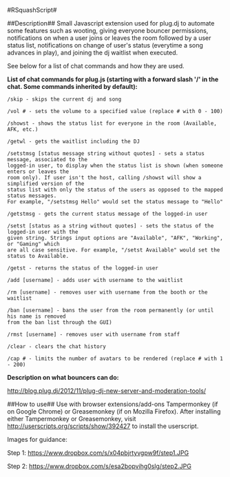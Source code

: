#RSquashScript#

##Description##
Small Javascript extension used for plug.dj to automate some features such as wooting, giving everyone bouncer permissions, notifications on when a user joins or leaves the room followed by a user status list, notifications on change of user's status (everytime a song advances in play), and joining the dj waitlist when executed. 

See below for a list of chat commands and how they are used.


**List of chat commands for plug.js (starting with a forward slash '/' in the chat. Some commands inherited by default):**

    /skip - skips the current dj and song

    /vol # - sets the volume to a specified value (replace # with 0 - 100)

    /showst - shows the status list for everyone in the room (Available, AFK, etc.)

    /getwl - gets the waitlist including the DJ

    /setstmsg [status message string without quotes] - sets a status message, associated to the 
    logged-in user, to display when the status list is shown (when someone enters or leaves the 
    room only). If user isn't the host, calling /showst will show a simplified version of the 
    status list with only the status of the users as opposed to the mapped status messages. 
    For example, "/setstmsg Hello" would set the status message to "Hello"

    /getstmsg - gets the current status message of the logged-in user

    /setst [status as a string without quotes] - sets the status of the logged-in user with the 
    given string. Strings input options are "Available", "AFK", "Working", or "Gaming" which
    are all case sensitive. For example, "/setst Available" would set the status to Available.

    /getst - returns the status of the logged-in user

    /add [username] - adds user with username to the waitlist

    /rm [username] - removes user with username from the booth or the waitlist

    /ban [username] - bans the user from the room permanently (or until his name is removed 
    from the ban list through the GUI)

    /rmst [username] - removes user with username from staff

    /clear - clears the chat history

    /cap # - limits the number of avatars to be rendered (replace # with 1 - 200) 



**Description on what bouncers can do:**

http://blog.plug.dj/2012/11/plug-dj-new-server-and-moderation-tools/

##How to use##
Use with browser extensions/add-ons Tampermonkey (if on Google Chrome) or Greasemonkey (if on Mozilla Firefox). After installing 
either Tampermonkey or Greasemonkey, visit http://userscripts.org/scripts/show/392427 to install the userscript.

Images for guidance:

Step 1: https://www.dropbox.com/s/x04pbjrtyvgpw9f/step1.JPG

Step 2: https://www.dropbox.com/s/esa2bopvihg0slg/step2.JPG
